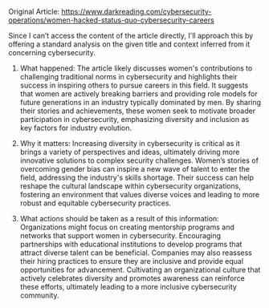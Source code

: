Original Article: https://www.darkreading.com/cybersecurity-operations/women-hacked-status-quo-cybersecurity-careers

Since I can’t access the content of the article directly, I'll approach this by offering a standard analysis on the given title and context inferred from it concerning cybersecurity.

1) What happened:
The article likely discusses women's contributions to challenging traditional norms in cybersecurity and highlights their success in inspiring others to pursue careers in this field. It suggests that women are actively breaking barriers and providing role models for future generations in an industry typically dominated by men. By sharing their stories and achievements, these women seek to motivate broader participation in cybersecurity, emphasizing diversity and inclusion as key factors for industry evolution.

2) Why it matters:
Increasing diversity in cybersecurity is critical as it brings a variety of perspectives and ideas, ultimately driving more innovative solutions to complex security challenges. Women’s stories of overcoming gender bias can inspire a new wave of talent to enter the field, addressing the industry's skills shortage. Their success can help reshape the cultural landscape within cybersecurity organizations, fostering an environment that values diverse voices and leading to more robust and equitable cybersecurity practices.

3) What actions should be taken as a result of this information:
Organizations might focus on creating mentorship programs and networks that support women in cybersecurity. Encouraging partnerships with educational institutions to develop programs that attract diverse talent can be beneficial. Companies may also reassess their hiring practices to ensure they are inclusive and provide equal opportunities for advancement. Cultivating an organizational culture that actively celebrates diversity and promotes awareness can reinforce these efforts, ultimately leading to a more inclusive cybersecurity community.